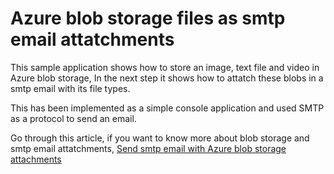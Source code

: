 # Azure blob storage files as smtp email attatchments
This sample application shows how to store an image, text file and video in Azure blob storage, In the next step it shows how to attatch these blobs in a smtp email with its file types.

This has been implemented as a simple console application and used SMTP as a protocol to send an email.

Go through this article, if you want to know more about blob storage and smtp email attatchments, <a href="https://social.technet.microsoft.com/wiki/contents/articles/37981.send-smtp-email-with-azure-blob-storage-attachments.aspx">Send smtp email with  Azure blob storage attachments</a>
